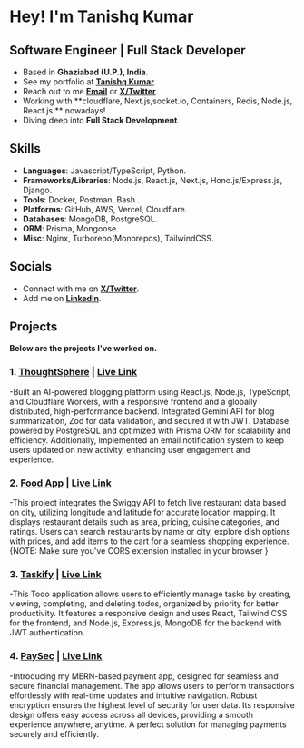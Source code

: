 
# Hey! I'm Tanishq Kumar

## Software Engineer | Full Stack Developer  

- Based in **Ghaziabad (U.P.), India**. 
- See my portfolio at [**Tanishq Kumar**](https://portfolio-gamma-eosin-12.vercel.app/). 
- Reach out to me [**Email**](mailto:tanishqkumar1003@gmail.com) or [**X/Twitter**](https://x.com/tanishqpayla).
- Working with **cloudflare, Next.js,socket.io, Containers, Redis, Node.js, React.js ** nowadays! 
- Diving deep into **Full Stack Development**. 

## Skills

- **Languages**: Javascript/TypeScript, Python.
- **Frameworks/Libraries**: Node.js, React.js, Next.js, Hono.js/Express.js, Django.
- **Tools**: Docker, Postman, Bash . 
- **Platforms**: GitHub, AWS, Vercel, Cloudflare.
- **Databases**: MongoDB, PostgreSQL.
- **ORM**: Prisma, Mongoose.
- **Misc**: Nginx, Turborepo(Monorepos), TailwindCSS. 

## Socials

- Connect with me on [**X/Twitter**](https://x.com/tanishqpayla).
- Add me on [**LinkedIn**](https://www.linkedin.com/in/tanishq-kumar-4993292a7).

## Projects 

**Below are the projects I've worked on.**

### 1. [**ThoughtSphere**](https://github.com/tanishqkumar2003/Thought-Sphere) | [**Live Link**](https://thoughtsphere-6b5e7.web.app/)

-Built an AI-powered blogging platform using React.js, Node.js, TypeScript, and Cloudflare Workers, with a responsive frontend and a globally distributed, high-performance backend. Integrated Gemini API for blog summarization, Zod for data validation, and secured it with JWT. Database powered by PostgreSQL and optimized with Prisma ORM for scalability and efficiency. Additionally, implemented an email notification system to keep users updated on new activity, enhancing user engagement and experience.


### 2. [**Food App**](https://github.com/tanishqkumar2003//foodApp) | [**Live Link**](https://foodapp-d8e65.web.app/)

-This project integrates the Swiggy API to fetch live restaurant data based on city, utilizing longitude and latitude for accurate location mapping. It displays restaurant details such as area, pricing, cuisine categories, and ratings. Users can search restaurants by name or city, explore dish options with prices, and add items to the cart for a seamless shopping experience. {NOTE: Make sure you've CORS extension installed in your browser }


### 3. [**Taskify**](https://github.com/tanishqkumar2003/Taskify) | [**Live Link**](https://taskify-b092e.web.app/)

-This Todo application allows users to efficiently manage tasks by creating, viewing, completing, and deleting todos, organized by priority for better productivity. It features a responsive design and uses React, Tailwind CSS for the frontend, and Node.js, Express.js, MongoDB for the backend with JWT authentication.


### 4. [**PaySec**](https://github.com/tanishqkumar2003/PaySec) | [**Live Link**](https://paysec-a8720.web.app/)

-Introducing my MERN-based payment app, designed for seamless and secure financial management. The app allows users to perform transactions effortlessly with real-time updates and intuitive navigation. Robust encryption ensures the highest level of security for user data. Its responsive design offers easy access across all devices, providing a smooth experience anywhere, anytime. A perfect solution for managing payments securely and efficiently.


